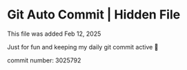 # Git Auto Commit | Hidden File

This file was added Feb 12, 2025

Just for fun and keeping my daily git commit active 🤪

commit number: 3025792
